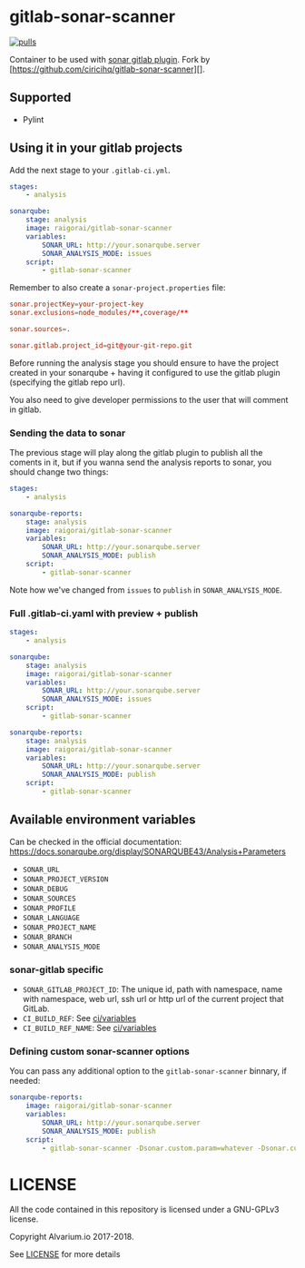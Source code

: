 # gitlab-sonar-scanner

[![pulls][docker hub svg]][docker hub]

Container to be used with [sonar gitlab plugin][].
Fork by [https://github.com/ciricihq/gitlab-sonar-scanner][].

## Supported

-   Pylint

## Using it in your gitlab projects

Add the next stage to your `.gitlab-ci.yml`.

```yaml
stages:
    - analysis

sonarqube:
    stage: analysis
    image: raigorai/gitlab-sonar-scanner
    variables:
        SONAR_URL: http://your.sonarqube.server
        SONAR_ANALYSIS_MODE: issues
    script:
        - gitlab-sonar-scanner
```

Remember to also create a `sonar-project.properties` file:

```conf
sonar.projectKey=your-project-key
sonar.exclusions=node_modules/**,coverage/**

sonar.sources=.

sonar.gitlab.project_id=git@your-git-repo.git
```

Before running the analysis stage you should ensure to have the project created
in your sonarqube + having it configured to use the gitlab plugin (specifying the
gitlab repo url).

You also need to give developer permissions to the user that will comment in gitlab.

### Sending the data to sonar

The previous stage will play along the gitlab plugin to publish all the coments
in it, but if you wanna send the analysis reports to sonar, you should change two
things:

```yaml
stages:
    - analysis

sonarqube-reports:
    stage: analysis
    image: raigorai/gitlab-sonar-scanner
    variables:
        SONAR_URL: http://your.sonarqube.server
        SONAR_ANALYSIS_MODE: publish
    script:
        - gitlab-sonar-scanner
```

Note how we've changed from `issues` to `publish` in `SONAR_ANALYSIS_MODE`.

### Full .gitlab-ci.yaml with preview + publish

```yaml
stages:
    - analysis

sonarqube:
    stage: analysis
    image: raigorai/gitlab-sonar-scanner
    variables:
        SONAR_URL: http://your.sonarqube.server
        SONAR_ANALYSIS_MODE: issues
    script:
        - gitlab-sonar-scanner

sonarqube-reports:
    stage: analysis
    image: raigorai/gitlab-sonar-scanner
    variables:
        SONAR_URL: http://your.sonarqube.server
        SONAR_ANALYSIS_MODE: publish
    script:
        - gitlab-sonar-scanner
```

## Available environment variables

Can be checked in the official documentation: https://docs.sonarqube.org/display/SONARQUBE43/Analysis+Parameters

-   `SONAR_URL`
-   `SONAR_PROJECT_VERSION`
-   `SONAR_DEBUG`
-   `SONAR_SOURCES`
-   `SONAR_PROFILE`
-   `SONAR_LANGUAGE`
-   `SONAR_PROJECT_NAME`
-   `SONAR_BRANCH`
-   `SONAR_ANALYSIS_MODE`

### sonar-gitlab specific

-   `SONAR_GITLAB_PROJECT_ID`: The unique id, path with namespace, name with namespace,
    web url, ssh url or http url of the current project that GitLab.
-   `CI_BUILD_REF`: See [ci/variables][variables]
-   `CI_BUILD_REF_NAME`: See [ci/variables][variables]

### Defining custom sonar-scanner options

You can pass any additional option to the `gitlab-sonar-scanner` binnary, if needed:

```yaml
sonarqube-reports:
    image: raigorai/gitlab-sonar-scanner
    variables:
        SONAR_URL: http://your.sonarqube.server
        SONAR_ANALYSIS_MODE: publish
    script:
        - gitlab-sonar-scanner -Dsonar.custom.param=whatever -Dsonar.custom.param2=whichever
```

# LICENSE

All the code contained in this repository is licensed under a GNU-GPLv3 license.

Copyright Alvarium.io 2017-2018.

See [LICENSE][] for more details

[sonar gitlab plugin]: https://github.com/gabrie-allaigre/sonar-gitlab-plugin
[variables]: https://docs.gitlab.com/ce/ci/variables
[docker hub]: https://hub.docker.com/r/raigorai/gitlab-sonar-scanner
[license]: ./LICENSE
[docker hub svg]: https://img.shields.io/docker/pulls/raigorai/gitlab-sonar-scanner.svg

